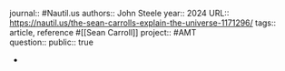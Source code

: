 journal:: #Nautil.us 
authors:: John Steele
year:: 2024
URL:: https://nautil.us/the-sean-carrolls-explain-the-universe-1171296/
tags:: article, reference #[[Sean Carroll]]
project:: #AMT  
question::
public:: true

-